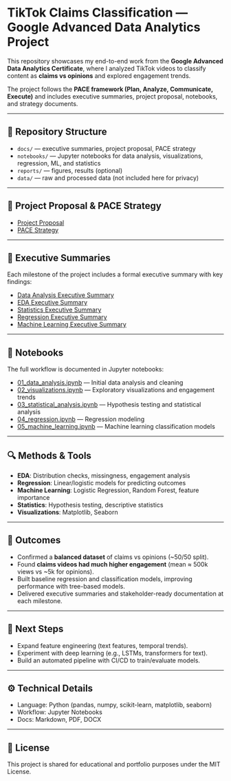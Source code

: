 # TikTok Claims Classification — Google Advanced Data Analytics Project

This repository showcases my end-to-end work from the **Google Advanced Data Analytics Certificate**, where I analyzed TikTok videos to classify content as **claims vs opinions** and explored engagement trends.  

The project follows the **PACE framework (Plan, Analyze, Communicate, Execute)** and includes executive summaries, project proposal, notebooks, and strategy documents.

---

## 📂 Repository Structure
- `docs/` — executive summaries, project proposal, PACE strategy  
- `notebooks/` — Jupyter notebooks for data analysis, visualizations, regression, ML, and statistics  
- `reports/` — figures, results (optional)  
- `data/` — raw and processed data (not included here for privacy)

---

## 📑 Project Proposal & PACE Strategy
- [Project Proposal](docs/_Tik_Tok_Project_Proposal.pdf)
- [PACE Strategy](docs/Tik%20Tok%20PACE%20Strategy.pdf)  
  

---

## 📑 Executive Summaries
Each milestone of the project includes a formal executive summary with key findings:

- [Data Analysis Executive Summary](docs/Data_Analysis_Executive_Summary.pdf)  
- [EDA Executive Summary](docs/EDA_Executive_Summary.pdf)
- [Statistics Executive Summary](docs/Statistics_Executive_Summary.pdf)  
- [Regression Executive Summary](docs/Regression_Executive_Summary.pdf)  
- [Machine Learning Executive Summary](docs/ML_Executive_Summary.pdf)  


---

## 📓 Notebooks
The full workflow is documented in Jupyter notebooks:

- [01_data_analysis.ipynb](notebooks/01_Data_Analysis.ipynb) — Initial data analysis and cleaning
- [02_visualizations.ipynb](notebooks/02_Visualizations.ipynb) — Exploratory visualizations and engagement trends
- [03_statistical_analysis.ipynb](notebooks/03_Statistical_Analysis.ipynb) — Hypothesis testing and statistical analysis   
- [04_regression.ipynb](notebooks/04_Regression.ipynb) — Regression modeling  
- [05_machine_learning.ipynb](notebooks/05_Machine_Learning.ipynb) — Machine learning classification models  


---

## 🔍 Methods & Tools
- **EDA**: Distribution checks, missingness, engagement analysis  
- **Regression**: Linear/logistic models for predicting outcomes  
- **Machine Learning**: Logistic Regression, Random Forest, feature importance  
- **Statistics**: Hypothesis testing, descriptive statistics  
- **Visualizations**: Matplotlib, Seaborn  

---

## 🎯 Outcomes
- Confirmed a **balanced dataset** of claims vs opinions (~50/50 split).  
- Found **claims videos had much higher engagement** (mean ≈ 500k views vs ~5k for opinions).  
- Built baseline regression and classification models, improving performance with tree-based models.  
- Delivered executive summaries and stakeholder-ready documentation at each milestone.

---

## 🚀 Next Steps
- Expand feature engineering (text features, temporal trends).  
- Experiment with deep learning (e.g., LSTMs, transformers for text).  
- Build an automated pipeline with CI/CD to train/evaluate models.  

---

## ⚙️ Technical Details
- Language: Python (pandas, numpy, scikit-learn, matplotlib, seaborn)  
- Workflow: Jupyter Notebooks  
- Docs: Markdown, PDF, DOCX  

---

## 📜 License
This project is shared for educational and portfolio purposes under the MIT License.
